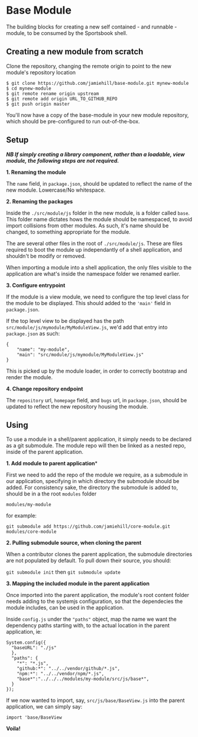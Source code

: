 Base Module
===========

The building blocks for creating a new self contained - and runnable - module, to be consumed by the Sportsbook shell.


Creating a new module from scratch
----------------------------------

Clone the repository, changing the remote origin to point to the new module's repository location

    $ git clone https://github.com/jamiehill/base-module.git mynew-module
    $ cd mynew-module
    $ git remote rename origin upstream
    $ git remote add origin URL_TO_GITHUB_REPO
    $ git push origin master

You'll now have a copy of the base-module in your new module repository, which should be pre-configured to run out-of-the-box.


Setup
-----

***NB If simply creating a library component, rather than a loadable, view module, the following steps are not required.***


**1. Renaming the module**

The `name` field, in `package.json`, should be updated to reflect the name of the new module.  Lowercase/No whitespace.


**2. Renaming the packages**

Inside the `./src/module/js` folder in the new module, is a folder called `base`.  This folder name dictates hows the module should be namespaced, to avoid import collisions from other modules.  As such, it's name should be changed, to something appropriate for the module.

The are several other files in the root of `./src/module/js`.  These are files required to boot the module up independantly of a shell application, and shouldn't be modify or removed.

When importing a module into a shell application, the only files visible to the application are what's inside the namespace folder we renamed earlier.


**3. Configure entrypoint**

If the module is a view module, we need to configure the top level class for the module to be displayed.  This should added to the `'main'` field in `package.json`.

If the top level view to be displayed has the path `src/module/js/mymodule/MyModuleView.js`, we'd add that entry into `package.json` as such:

```
{
	"name": "my-module",
	"main": "src/module/js/mymodule/MyModuleView.js"
}
```

This is picked up by the module loader, in order to correctly bootstrap and render the module.


**4. Change repository endpoint**

The `repository` url, `homepage` field, and `bugs` url, in `package.json`, should be updated to reflect the new repository housing the module.


Using
-----

To use a module in a shell/parent application, it simply needs to be declared as a git submodule.  The module repo will then be linked as a nested repo, inside of the parent application.

**1. Add module to parent application***

First we need to add the repo of the module we require, as a submodule in our application, specifying in which directory the submodule should be added.  For consistency sake, the directory the submodule is added to, should be in a the root `modules` folder

`modules/my-module`

for example:

`git submodule add https://github.com/jamiehill/core-module.git modules/core-module`

**2. Pulling submodule source, when cloning the parent**

When a contributor clones the parent application, the submodule directories are not populated by default.  To pull down their source, you should:

`git submodule init` then `git submodule update`

**3. Mapping the included module in the parent application**

Once imported into the parent application, the module's root content folder needs adding to the systemjs configuration, so that the dependecies the module includes, can be used in the application.

Inside `config.js` under the `"paths"` object, map the name we want the dependency paths starting with, to the actual location in the parent application, ie:

```
System.config({
  "baseURL": "./js"
  },
  "paths": {
    "*": "*.js",
    "github:*": "../../vendor/github/*.js",
    "npm:*": "../../vendor/npm/*.js",
    "base*":"../../../modules/my-module/src/js/base*",
  }
});
```

If we now wanted to import, say, `src/js/base/BaseView.js` into the parent application, we can simply say:

`import 'base/BaseView`

**Voila!**



